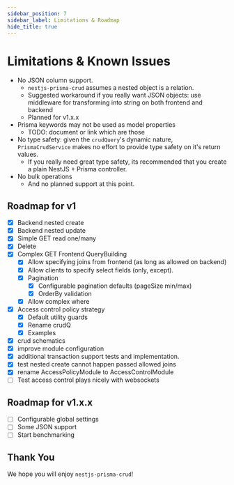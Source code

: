 ```yaml
---
sidebar_position: 7
sidebar_label: Limitations & Roadmap
hide_title: true
---
```


# Limitations & Known Issues

-   No JSON column support.
    -   `nestjs-prisma-crud` assumes a nested object is a relation.
    -   Suggested workaround if you really want JSON objects: use middleware for transforming into string on both frontend and backend
    -   Planned for v1.x.x
-   Prisma keywords may not be used as model properties
    -   TODO: document or link which are those
-   No type safety: given the `crudQuery`'s dynamic nature, `PrismaCrudService` makes no effort to provide type safety on it's return values.
    -   If you really need great type safety, its recommended that you create a plain NestJS + Prisma controller.
-   No bulk operations
    -   And no planned support at this point.

## Roadmap for v1

-   [x] Backend nested create
-   [x] Backend nested update
-   [x] Simple GET read one/many
-   [x] Delete
-   [x] Complex GET Frontend QueryBuilding
    -   [x] Allow specifying joins from frontend (as long as allowed on backend)
    -   [x] Allow clients to specify select fields (only, except).
    -   [x] Pagination
        -   [x] Configurable pagination defaults (pageSize min/max)
        -   [x] OrderBy validation
    -   [x] Allow complex where
-   [x] Access control policy strategy
    -   [x] Default utility guards
    -   [x] Rename crudQ
    -   [x] Examples
-   [x] crud schematics
-   [x] improve module configuration
-   [x] additional transaction support tests and implementation.
-   [x] test nested create cannot happen passed allowed joins
-   [x] rename AccessPolicyModule to AccessControlModule
-   [ ] Test access control plays nicely with websockets

## Roadmap for v1.x.x

-   [ ] Configurable global settings
-   [ ] Some JSON support
-   [ ] Start benchmarking

## Thank You

We hope you will enjoy `nestjs-prisma-crud`!
